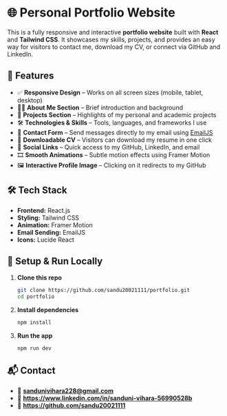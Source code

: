 # 🌐 Personal Portfolio Website

This is a fully responsive and interactive **portfolio website** built with **React** and **Tailwind CSS**. It showcases my skills, projects, and provides an easy way for visitors to contact me, download my CV, or connect via GitHub and LinkedIn.

## 🚀 Features

- ✅ **Responsive Design** – Works on all screen sizes (mobile, tablet, desktop)
- 🧑‍💻 **About Me Section** – Brief introduction and background
- 📂 **Projects Section** – Highlights of my personal and academic projects
- 🛠️ **Technologies & Skills** – Tools, languages, and frameworks I use
- 💬 **Contact Form** – Send messages directly to my email using [EmailJS](https://www.emailjs.com/)
- 📄 **Downloadable CV** – Visitors can download my resume in one click
- 🔗 **Social Links** – Quick access to my GitHub, LinkedIn, and email
- 🎞️ **Smooth Animations** – Subtle motion effects using Framer Motion
- 🖼️ **Interactive Profile Image** – Clicking on it redirects to my GitHub

## 🛠️ Tech Stack

- **Frontend:** React.js
- **Styling:** Tailwind CSS
- **Animation:** Framer Motion
- **Email Sending:** EmailJS
- **Icons:** Lucide React


## 🧩 Setup & Run Locally

1. **Clone this repo**
   ```bash
   git clone https://github.com/sandu20021111/portfolio.git
   cd portfolio
2. **Install dependencies**
   ```bash
   npm install 
4. **Run the app**
    ```bash
   npm run dev  


## 📬 Contact
- 📧 **sandunivihara228@gmail.com**
- 🔗 **https://www.linkedin.com/in/sanduni-vihara-56990528b**
- 🐙 **https://github.com/sandu20021111**
